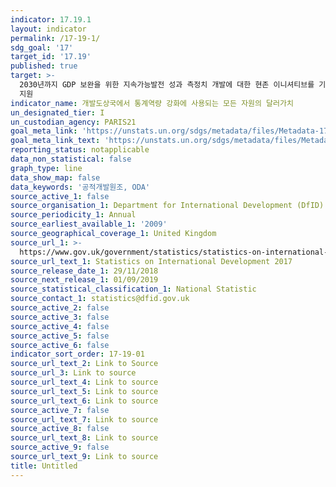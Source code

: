 ```yaml
---
indicator: 17.19.1
layout: indicator
permalink: /17-19-1/
sdg_goal: '17'
target_id: '17.19'
published: true
target: >-
  2030년까지 GDP 보완을 위한 지속가능발전 성과 측정치 개발에 대한 현존 이니셔티브를 기반으로 이를 발전시키고, 개도국의 통계역량구축을
  지원
indicator_name: 개발도상국에서 통계역량 강화에 사용되는 모든 자원의 달러가치
un_designated_tier: I
un_custodian_agency: PARIS21
goal_meta_link: 'https://unstats.un.org/sdgs/metadata/files/Metadata-17-19-01.pdf'
goal_meta_link_text: 'https://unstats.un.org/sdgs/metadata/files/Metadata-17-19-01.pdf'
reporting_status: notapplicable
data_non_statistical: false
graph_type: line
data_show_map: false
data_keywords: '공적개발원조, ODA'
source_active_1: false
source_organisation_1: Department for International Development (DfID)
source_periodicity_1: Annual
source_earliest_available_1: '2009'
source_geographical_coverage_1: United Kingdom
source_url_1: >-
  https://www.gov.uk/government/statistics/statistics-on-international-development-final-uk-aid-spend-2017
source_url_text_1: Statistics on International Development 2017
source_release_date_1: 29/11/2018
source_next_release_1: 01/09/2019
source_statistical_classification_1: National Statistic
source_contact_1: statistics@dfid.gov.uk
source_active_2: false
source_active_3: false
source_active_4: false
source_active_5: false
source_active_6: false
indicator_sort_order: 17-19-01
source_url_text_2: Link to Source
source_url_3: Link to source
source_url_text_4: Link to source
source_url_text_5: Link to source
source_url_text_6: Link to source
source_active_7: false
source_url_text_7: Link to source
source_active_8: false
source_url_text_8: Link to source
source_active_9: false
source_url_text_9: Link to source
title: Untitled
---
```

